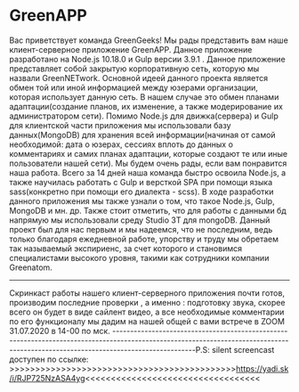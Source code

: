 # GreenAPP

Вас приветствует команда GreenGeeks! Мы рады представить вам наше клиент-серверное приложение GreenAPP. Данное приложение разработано на Node.js 10.18.0 и Gulp версии 3.9.1 . Данное приложение представляет собой закрытую корпоративную сеть, которую мы назвали GreenNETwork. Основной идеей данного проекта является обмен той или иной информацией между юзерами организации, которая использует данную сеть. В нашем случае это обмен планами адаптации(создание планов, их изменение, а также модерирование их администратором сети). Помимо Node.js для движка(сервера) и Gulp для клиентской части приложения мы использовали базу данных(MongoDB) для хранения всей информации(начиная от самой необходимой: дата о юзерах, сессиях вплоть до данных о комментариях и самих планах адаптации, которые создают те или иные пользователи нашей сети). Мы будем очень рады, если вам понравится наша работа. Всего за 14 дней наша команда быстро освоила Node.js, а также научилась работать с Gulp и версткой SPA при помощи языка sass(конкретно при помощи его диалекта - scss). В ходе разработки данного приложения мы также узнали о том, что такое Node.js, Gulp, MongoDB и мн. др. Также стоит отметить, что для работы с данными бд напрямую мы использовали среду Studio 3T для mongoDB. Данный проект был для нас первым и мы надеемся, что не последним, ведь только благодаря ежедневной работе, упорству и труду мы обретаем так называемый экспириенс, за счет которого и становимся специалистами высокого уровня, такими как сотрудники компании Greenatom. 


-----------------------------------------------------------------------------------------------------------------------------------------------------------------------------------
Скринкаст работы нашего клиент-серверного приложения почти готов, производим последние проверки , а именно : подготовку звука, скорее всего он будет в виде сайлент видео, а все необходимые комментарии по его функционалу мы дадим на нашей общей с вами встрече в ZOOM 31.07.2020 в 14-00 по мск. 
-----------------------------------------------------------------------------------------------------------------------------------------------------------------------------------P.S: silent screencast доступен по ссылке: >>>>>>>>>>>>>>>>>>>>>>>>>>>>>>>>>>>>>>>>>>>>https://yadi.sk/i/RJP725NzASA4yg<<<<<<<<<<<<<<<<<<<<<<<<<<<<<<<<<<
